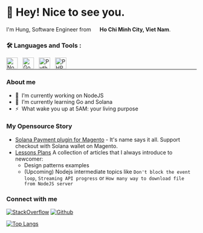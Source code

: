 <h1>👋 Hey! Nice to see you.</h1>

<p>I'm Hung, Software Engineer from <img src="https://cdn-icons-png.flaticon.com/512/323/323319.png" width="15"/> <b>Ho Chi Minh City, Viet Nam</b>. </p>

### :hammer_and_wrench: Languages and Tools :

<img align="left" alt="NodeJS" width="30px" style="padding-right:10px;" src="https://cdn.jsdelivr.net/gh/devicons/devicon/icons/nodejs/nodejs-original.svg" />
<img align="left" alt="Go" width="30px" style="padding-right:10px;" src="https://cdn.jsdelivr.net/gh/devicons/devicon/icons/go/go-original.svg" />
<img align="left" alt="Python" width="30px" style="padding-right:10px;" src="https://cdn.jsdelivr.net/gh/devicons/devicon/icons/python/python-original.svg" />
<img align="left" alt="PHP" width="30px" style="padding-right:10px;" src="https://cdn.jsdelivr.net/gh/devicons/devicon/icons/php/php-original.svg" />

<br/>

---

### About me
- 🔭 &nbsp;I’m currently working on NodeJS
- 🌱 &nbsp;I’m currently learning Go and Solana
- ⚡ &nbsp;What wake you up at 5AM: your living purpose

### My Opensource Story
- [Solana Payment plugin for Magento](https://github.com/phuhung273/solpay-js) - It's name says it all. Support checkout with Solana wallet on Magento.
- [Lessons Plans](https://github.com/phuhung273/lesson-plans) A collection of articles that I always introduce to newcomer: 
  - Design patterns examples
  - (Upcoming) Nodejs intermediate topics like `Don't block the event loop`, `Streaming API progress` or `How many way to download file from NodeJS server` 

### Connect with me
<p>
  <a href="https://stackoverflow.com/users/12280326/hungtran273" target="_blank"><img alt="StackOverflow" src="https://img.shields.io/badge/Stack_Overflow-FE7A16?style=for-the-badge&logo=stack-overflow&logoColor=white" /></a>
  <a href="https://github.com/phuhung273" target="_blank"><img alt="Github" src="https://img.shields.io/badge/GitHub-%2312100E.svg?&style=for-the-badge&logo=Github&logoColor=white" /></a>
</p>

[![Top Langs](https://github-readme-stats.vercel.app/api/top-langs/?username=phuhung273&layout=compact&theme=vision-friendly-dark)](https://github.com/anuraghazra/github-readme-stats)
